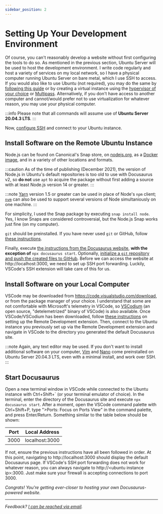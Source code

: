 ```yaml
---
sidebar_position: 2
---
```


# Setting Up Your Development Environment
Of course, you can't reasonably develop a website without first configuring the tools to do so. As mentioned in the previous section, Ubuntu Server will be used to host the development environment. I write code regularly and host a variety of services on my local network, so I have a physical computer running Ubuntu Server on bare metal, which I use SSH to access. If you would also like to use Ubuntu (not required), you may do the same by [following this guide](https://ubuntu.com/tutorials/install-ubuntu-server#1-overview) or by creating a virtual instance using the [hypervisor of your choice](https://www.serverwatch.com/best-server-virtualization-software/) or [Multipass](https://multipass.run/). Alternatively, if you don't have access to another computer and cannot/would prefer not to use virtualization for whatever reason, you may use your physical computer.

:::info
Please note that all commands will assume use of **Ubuntu Server 20.04.3 LTS**.
:::

Now, [configure SSH](https://linuxize.com/post/how-to-enable-ssh-on-ubuntu-20-04/) and connect to your Ubuntu instance.

## Install Software on the Remote Ubuntu Instance
Node.js can be found on Canonical's Snap store, on [nodejs.org](https://nodejs.org/en/download/), as a [Docker image](https://hub.docker.com/_/node), and in a variety of other locations and formats.

:::caution
As of the time of publishing (December 2021), the version of Node.js in Ubuntu's default repositories is too old to use with Docusaurus v2, so **do not** use `apt` to acquire the package without first adding a source with at least Node.js version 14 or greater.
:::

:::note
[Yarn](https://classic.yarnpkg.com/en/) version 1.5 or greater can be used in place of Node's `npm` client; [`nvm`](https://github.com/nvm-sh/nvm) can also be used to support several versions of Node simultaniously on one machine.
:::

For simplicity, I used the Snap package by executing `snap install node`. Yes, I know Snaps are considered controversial, but the Node.js Snap works just fine (on my computer).

`git` should be preinstalled. If you have never used `git` or GitHub, follow [these instructions](https://docs.github.com/en/get-started/quickstart/set-up-git).

Finally, execute [the instructions from the Docusaurus website](https://docusaurus.io/docs), **with the exception of** `npx docusaurus start`. Optionally, [initialize a `git` repository and push the created files to GitHub](https://docs.github.com/en/github/importing-your-projects-to-github/importing-source-code-to-github/adding-an-existing-project-to-github-using-the-command-line). Before we can access the website at http://localhost:3000, we need to set up SSH port forwarding. Luckily, VSCode's SSH extension will take care of this for us.

## Install Software on your Local Computer
VSCode may be downloaded from https://code.visualstudio.com/download, or from the package manager of your choice. I understand that some are not comfortable with Microsoft's telemetry in VSCode, so [VSCodium](https://vscodium.com/) (an open source, "detelemetrized" binary of VSCode) is also available. Once VSCode/VSCodium has been downloaded, follow [these instructions](https://code.visualstudio.com/docs/remote/ssh) on setting up the Remote Development extension. Then, connect to the Ubuntu instance you previously set up via the Remote Development extension and navigate in VSCode to the directory you generated the default Docusaurus site.

:::note
Again, any text editor may be used. If you don't want to install additional software on your computer, [Vim](https://www.vim.org) and [Nano](https://www.nano-editor.org/) come preinstalled on Ubuntu Server 20.04.3 LTS, even with a minimal install, and work over SSH.
:::

## Start Docusaurus
Open a new terminal window in VSCode while connected to the Ubuntu instance with Ctrl+Shift+\` (or your terminal emulator of choice). In the terminal, enter the directory of the Docusaurus site and execute `npx docusaurus start`. After a moment, open the VSCode command palette with Ctrl+Shift+P, type ">Ports: Focus on Ports View" in the command palette, and press Enter/Return. Something similar to the table below should be shown:

|Port|Local Address|
|--|--|
|3000|localhost:3000|

If not, ensure the previous instructions have all been followed in order. At this point, navigating to http://localhost:3000 should display the default Docusaurus page. If VSCode's SSH port forwarding does not work for whatever reason, you can always navigate to http://<ubuntu instance ip\>:3000. Just make sure your firewall is accepting connections to port 3000.

*Congrats! You're getting ever-closer to hosting your own Docusaurus-powered website.*

---

*Feedback? [I can be reached via email](mailto:contact@swlacy.com?subject=Feedback).*